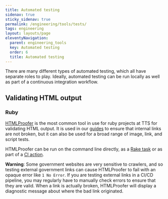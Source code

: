 ```yaml
---
title: Automated testing
sidenav: true
sticky_sidenav: true
permalink: /engineering/tools/tests/
tags: engineering
layout: layouts/page
eleventyNavigation: 
  parent: engineering_tools
  key: Automated testing
  order: 6
  title: Automated testing
---
```


There are many different types of automated testing, which all have
separate roles to play. Ideally, automated testing can be run locally
as well as part of a continuous integration workflow. 
## Validating HTML output

### Ruby 

[HTMLProofer](https://github.com/gjtorikian/html-proofer) is the most common
tool in use for ruby projects at TTS for validating HTML output. It is used in our 
[guides](https://18f.gsa.gov/guides/) to ensure that internal links are not
broken, but it can also be used for a broad range of image, link, and script
tests.

HTMLProofer can be run on the command line directly, as a 
[Rake task](https://github.com/18F/isildurs-bane/blob/699502eeb374bf3414c1336290cb622e9a0f8847/Rakefile)
or as part of a [CI action](https://github.com/18F/handbook/blob/cf5a76af5a1463496cd7eb1a14fdc7a422aa5ae6/.circleci/config.yml#L58-L60).

**Warning**:
Some government websites are very sensitive to crawlers, and so testing external government links
can cause HTMLProofer to fail with an opaque error like `1 No Error`. If you are testing external
links in a CI/CD pipeline, you may regularly have to manually check errors to ensure that they are
valid.  When a link is actually broken, HTMLProofer will display a diagnostic message about where
the bad link originated.